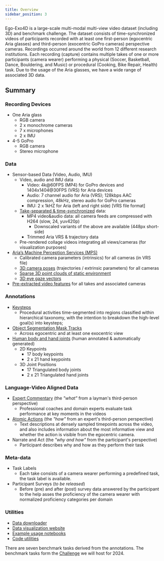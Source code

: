```yaml
---
title: Overview
sidebar_position: 3
---
```


Ego-Exo4D is a large-scale multi-modal multi-view video dataset (including 3D) and benchmark challenge. The dataset consists of time-synchronized videos of participants recorded with at least one first-person (egocentric Aria glasses) and third-person (exocentric GoPro cameras) perspective cameras. Recordings occurred around the world from 12 different research institutions. Each recording (capture) contains multiple takes of one or more participants (camera wearer) performing a physical (Soccer, Basketball, Dance, Bouldering, and Music) or procedural (Cooking, Bike Repair, Health) task. Due to the usage of the Aria glasses, we have a wide range of associated 3D data.


## Summary
### Recording Devices
- One Aria glass
    - RGB camera
    - 2 x monochrome cameras
    - 7 x microphones
    - 2 x IMU
- 4-5 GoPro
    - RGB camera
    - Stereo microphone

### Data

- Sensor-based Data (Video, Audio, IMU)
    - Video, audio and IMU data 
        - Video: 4k@60FPS (MP4) for GoPro devices and 1404x1404@30FPS (VRS) for Aria devices
        - Audio: 7 channel audio for Aria (VRS); 128kbps AAC compression, 48kHz, stereo audio for GoPro cameras
        - IMU: 2 x 1kHZ for Aria (left and right side)  [VRS file format]
    - [Take-separated & time-synchronized](./data/takes) data:
        - MP4 video&audio data: all camera feeds are compressed with H264 (slow, 24, yuv420p) 
            - Downscaled variants of the above are available (448px short-side)
        - Trimmed Aria VRS & trajectory data
    - Pre-rendered collage videos integrating all views/cameras (for visualization purposes)
- [Aria’s Machine Perception Services (MPS)](/data/mps)
    - Calibrated camera parameters (intrinsics) for all cameras (in VRS file)
    - [3D camera poses](/data/mps#trajectory) (trajectories / extrinsic parameters) for all cameras
    - [Sparse 3D point clouds of static environment](/data/mps#point-clouds)
    - [3D eye gaze vectors](/data/mps#eye-gaze)
- [Pre-extracted video features](/data/features) for all takes and associated cameras

### Annotations

- [Keysteps](../annotations/keystep)
    - Procedural activities time-segmented into regions classified within hierarchical taxonomy, with the intention to breakdown the high-level goal(s) into keysteps; 
- [Object Segmentation Mask Tracks](../annotations/relations)
    - Across egocentric and at least one exocentric view
- [Human body and hand joints](../annotations/ego_pose) (human annotated & automatically generated)
    - 2D Keypoints
        - 17 body keypoints
        - 2 x 21 hand keypoints
    - 3D Joint Positions
        - 17 Triangulated body joints
        - 2 x 21 Triangulated hand joints

### Language-Video Aligned Data

- [Expert Commentary](../annotations/expert_commentary) (the *"what"* from a layman's third-person perspective)
    - Professional coaches and domain experts evaluate task performance at key moments in the videos
- [Atomic Actions](../annotations/atomic_descriptions) (the *"how"* from an expert's third-person perspective) 
    - Text descriptions at densely sampled timepoints across the video, and also includes information about the most informative view and whether the action is visible from the egocentric camera.
- Narrate and Act (the *"why and how"* from the participant's perspective)
    - Participant describes why and how as they perform their task

### Meta-data

- Task Labels
    - Each take consists of a camera wearer performing a predefined task, the
      task label is available.
- Participant Surveys (*to be released*)
    - Before (pre) and after (post) survey data answered by the participant to the help asses the proficiency of the camera wearer with normalized proficiency categories per domain

### Utilities

- [Data downloader](/download)
- [Data visualization website](https://visualize.ego4d-data.org/)
- [Example usage notebooks](https://github.com/facebookresearch/Ego4d/tree/main/notebooks/egoexo)
- [Code utilities](https://github.com/facebookresearch/Ego4d/tree/main?tab=readme-ov-file#summary)

There are seven benchmark tasks derived from the annotations. The benchmark tasks form the [Challenge](/challenge) we will host for 2024.
